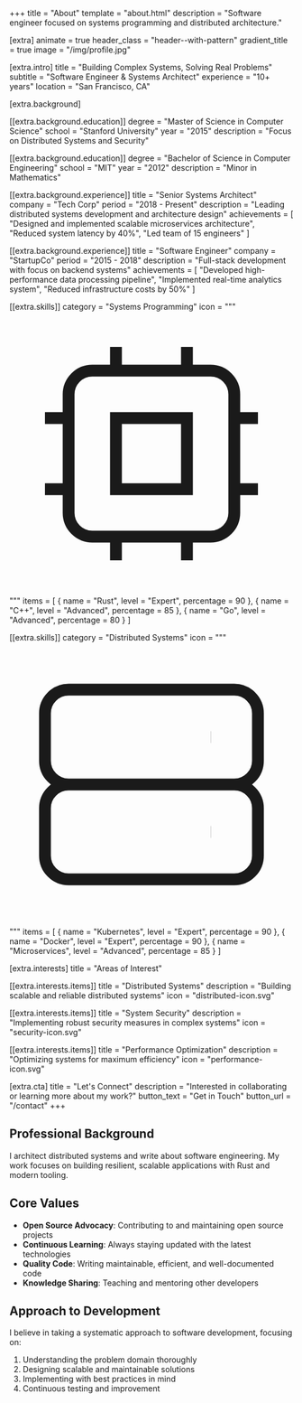 +++
title = "About"
template = "about.html"
description = "Software engineer focused on systems programming and distributed architecture."

[extra]
animate = true
header_class = "header--with-pattern"
gradient_title = true
image = "/img/profile.jpg"

[extra.intro]
title = "Building Complex Systems, Solving Real Problems"
subtitle = "Software Engineer & Systems Architect"
experience = "10+ years"
location = "San Francisco, CA"

[extra.background]

[[extra.background.education]]
degree = "Master of Science in Computer Science"
school = "Stanford University"
year = "2015"
description = "Focus on Distributed Systems and Security"

[[extra.background.education]]
degree = "Bachelor of Science in Computer Engineering"
school = "MIT"
year = "2012"
description = "Minor in Mathematics"

[[extra.background.experience]]
title = "Senior Systems Architect"
company = "Tech Corp"
period = "2018 - Present"
description = "Leading distributed systems development and architecture design"
achievements = [
    "Designed and implemented scalable microservices architecture",
    "Reduced system latency by 40%",
    "Led team of 15 engineers"
]

[[extra.background.experience]]
title = "Software Engineer"
company = "StartupCo"
period = "2015 - 2018"
description = "Full-stack development with focus on backend systems"
achievements = [
    "Developed high-performance data processing pipeline",
    "Implemented real-time analytics system",
    "Reduced infrastructure costs by 50%"
]

[[extra.skills]]
category = "Systems Programming"
icon = """<svg viewBox="0 0 24 24" fill="none" stroke="currentColor"><path d="M9 3v2m6-2v2M9 19v2m6-2v2M5 9H3m2 6H3m18-6h-2m2 6h-2M7 19h10a2 2 0 002-2V7a2 2 0 00-2-2H7a2 2 0 00-2 2v10a2 2 0 002 2zM9 9h6v6H9V9z"/></svg>"""
items = [
    { name = "Rust", level = "Expert", percentage = 90 },
    { name = "C++", level = "Advanced", percentage = 85 },
    { name = "Go", level = "Advanced", percentage = 80 }
]

[[extra.skills]]
category = "Distributed Systems"
icon = """<svg viewBox="0 0 24 24" fill="none" stroke="currentColor"><path d="M5 12h14M5 12a2 2 0 01-2-2V6a2 2 0 012-2h14a2 2 0 012 2v4a2 2 0 01-2 2M5 12a2 2 0 00-2 2v4a2 2 0 002 2h14a2 2 0 002-2v-4a2 2 0 00-2-2m-2-4h.01M17 16h.01"/></svg>"""
items = [
    { name = "Kubernetes", level = "Expert", percentage = 90 },
    { name = "Docker", level = "Expert", percentage = 90 },
    { name = "Microservices", level = "Advanced", percentage = 85 }
]

[extra.interests]
title = "Areas of Interest"

[[extra.interests.items]]
title = "Distributed Systems"
description = "Building scalable and reliable distributed systems"
icon = "distributed-icon.svg"

[[extra.interests.items]]
title = "System Security"
description = "Implementing robust security measures in complex systems"
icon = "security-icon.svg"

[[extra.interests.items]]
title = "Performance Optimization"
description = "Optimizing systems for maximum efficiency"
icon = "performance-icon.svg"

[extra.cta]
title = "Let's Connect"
description = "Interested in collaborating or learning more about my work?"
button_text = "Get in Touch"
button_url = "/contact"
+++

## Professional Background

I architect distributed systems and write about software engineering. My work focuses on building resilient, scalable applications with Rust and modern tooling.

## Core Values

- **Open Source Advocacy**: Contributing to and maintaining open source projects
- **Continuous Learning**: Always staying updated with the latest technologies
- **Quality Code**: Writing maintainable, efficient, and well-documented code
- **Knowledge Sharing**: Teaching and mentoring other developers

## Approach to Development

I believe in taking a systematic approach to software development, focusing on:

1. Understanding the problem domain thoroughly
2. Designing scalable and maintainable solutions
3. Implementing with best practices in mind
4. Continuous testing and improvement
